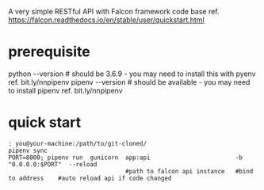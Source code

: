 A very simple RESTful API with Falcon framework code base
ref. https://falcon.readthedocs.io/en/stable/user/quickstart.html

# prerequisite
python --version  # should be 3.6.9 - you may need to install this with pyenv ref. bit.ly/nnpipenv
pipenv --version  # should be available - you may need to install pipenv ref. bit.ly/nnpipenv

# quick start
```
: you@your-machine:/path/to/git-cloned/
pipenv sync
PORT=8000; pipenv run  gunicorn  app:api                        -b "0.0.0.0:$PORT"  --reload                          
                                 #path to falcon api instance   #bind to address    #auto reload api if code changed
```
